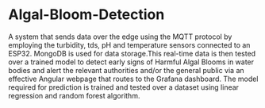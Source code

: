 # Algal-Bloom-Detection

A system that sends data over the edge using the MQTT protocol by employing the turbidity, tds, pH and temperature sensors connected to an ESP32. MongoDB is used for data storage.This real-time data is then tested over a trained model to detect early signs of Harmful Algal Blooms in water bodies and alert the relevant authorities and/or the general public via an effective Angular webpage that routes to the Grafana dashboard. The model required for prediction is trained and tested over a dataset using linear regression and random forest algorithm.
